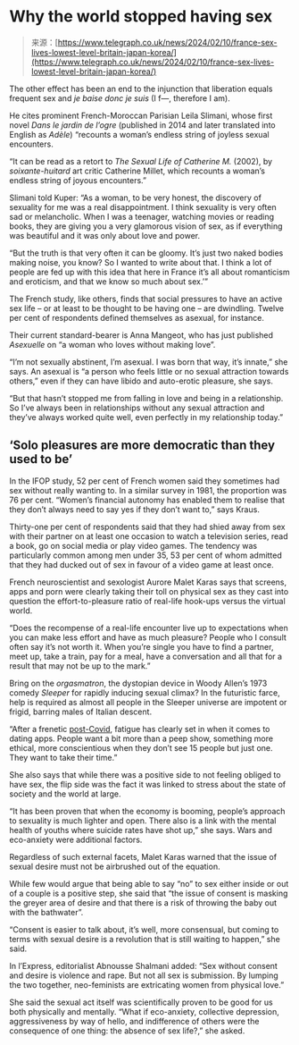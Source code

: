 <!--yml
category: 未分类
date: 2024-05-29 13:22:29
-->

# Why the world stopped having sex

> 来源：[https://www.telegraph.co.uk/news/2024/02/10/france-sex-lives-lowest-level-britain-japan-korea/](https://www.telegraph.co.uk/news/2024/02/10/france-sex-lives-lowest-level-britain-japan-korea/)

The other effect has been an end to the injunction that liberation equals frequent sex and *je baise donc je suis* (I f—, therefore I am).

He cites prominent French-Moroccan Parisian Leila Slimani, whose first novel *Dans le jardin de l’ogre* (published in 2014 and later translated into English as *Adèle*) “recounts a woman’s endless string of joyless sexual encounters. 

“It can be read as a retort to *The Sexual Life of Catherine M.* (2002), by *soixante-huitard* art critic Catherine Millet, which recounts a woman’s endless string of joyous encounters.”

Slimani told Kuper: “As a woman, to be very honest, the discovery of sexuality for me was a real disappointment. I think sexuality is very often sad or melancholic. When I was a teenager, watching movies or reading books, they are giving you a very glamorous vision of sex, as if everything was beautiful and it was only about love and power. 

“But the truth is that very often it can be gloomy. It’s just two naked bodies making noise, you know? So I wanted to write about that. I think a lot of people are fed up with this idea that here in France it’s all about romanticism and eroticism, and that we know so much about sex.’”

The French study, like others, finds that social pressures to have an active sex life – or at least to be thought to be having one – are dwindling. Twelve per cent of respondents defined themselves as asexual, for instance.

Their current standard-bearer is Anna Mangeot, who has just published *Asexuelle* on “a woman who loves without making love”.

“I’m not sexually abstinent, I’m asexual. I was born that way, it’s innate,” she says. An asexual is “a person who feels little or no sexual attraction towards others,” even if they can have libido and auto-erotic pleasure, she says.

“But that hasn’t stopped me from falling in love and being in a relationship. So I’ve always been in relationships without any sexual attraction and they’ve always worked quite well, even perfectly in my relationship today.”

## ‘Solo pleasures are more democratic than they used to be’

In the IFOP study, 52 per cent of French women said they sometimes had sex without really wanting to. In a similar survey in 1981, the proportion was 76 per cent. “Women’s financial autonomy has enabled them to realise that they don’t always need to say yes if they don’t want to,” says Kraus.

Thirty-one per cent of respondents said that they had shied away from sex with their partner on at least one occasion to watch a television series, read a book, go on social media or play video games. The tendency was particularly common among men under 35, 53 per cent of whom admitted that they had ducked out of sex in favour of a video game at least once.

French neuroscientist and sexologist Aurore Malet Karas says that screens, apps and porn were clearly taking their toll on physical sex as they cast into question the effort-to-pleasure ratio of real-life hook-ups versus the virtual world.

“Does the recompense of a real-life encounter live up to expectations when you can make less effort and have as much pleasure? People who I consult often say it’s not worth it. When you’re single you have to find a partner, meet up, take a train, pay for a meal, have a conversation and all that for a result that may not be up to the mark.”

Bring on the *orgasmatron*, the dystopian device in Woody Allen’s 1973 comedy *Sleeper* for rapidly inducing sexual climax? In the futuristic farce, help is required as almost all people in the Sleeper universe are impotent or frigid, barring males of Italian descent.

“After a frenetic [post-Covid](https://www.telegraph.co.uk/uk-coronavirus-lockdown/), fatigue has clearly set in when it comes to dating apps. People want a bit more than a peep show, something more ethical, more conscientious when they don’t see 15 people but just one. They want to take their time.”

She also says that while there was a positive side to not feeling obliged to have sex, the flip side was the fact it was linked to stress about the state of society and the world at large.

“It has been proven that when the economy is booming, people’s approach to sexuality is much lighter and open. There also is a link with the mental health of youths where suicide rates have shot up,” she says. Wars and eco-anxiety were additional factors.

Regardless of such external facets, Malet Karas warned that the issue of sexual desire must not be airbrushed out of the equation.

While few would argue that being able to say “no” to sex either inside or out of a couple is a positive step, she said that “the issue of consent is masking the greyer area of desire and that there is a risk of throwing the baby out with the bathwater”.

“Consent is easier to talk about, it’s well, more consensual, but coming to terms with sexual desire is a revolution that is still waiting to happen,” she said.

In l’Express, editorialist Abnousse Shalmani added: “Sex without consent and desire is violence and rape. But not all sex is submission. By lumping the two together, neo-feminists are extricating women from physical love.”

She said the sexual act itself was scientifically proven to be good for us both physically and mentally. “What if eco-anxiety, collective depression, aggressiveness by way of hello, and indifference of others were the consequence of one thing: the absence of sex life?,” she asked.